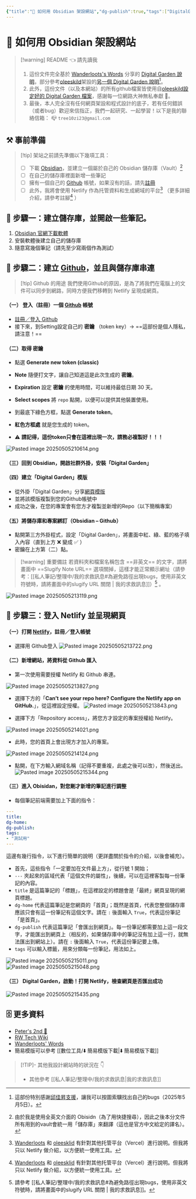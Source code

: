 ```yaml
---
{"title":"🔖 如何用 Obsidian 架設網站","dg-publish":true,"tags":["DigitalGarden","obsidian","self_learing","website_design","🎯學習歷程檔案","📝數位工具交流beta"],"status":"✅ Done","description":"後續要再增補 gif 或 png 檔，讓文件可以便於閱讀。","permalink":"/自學/架站/🔖 如何用 Obsidian 架設網站/","dgPassFrontmatter":true,"created":"2025-05-05T18:30:31.468+08:00","updated":"2025-05-07T20:45:36.892+08:00"}
---
```


# 🔖 如何用 Obsidian 架設網站



> [!warning] README 👈 請先讀我
> 1. 這份文件完全基於 [Wanderloots's Words](https://wanderloots.xyz/) 分享的 [Digital Garden 說明](https://wanderloots.xyz/digital-garden/tutorials/how-to-publish-obsidian-notes-website-for-free-digital-garden-or-blog/)，部分參考[oleeskild](https://github.com/oleeskild/obsidian-digital-garden)架設的[另一個 Digital Garden 說明](https://dg-docs.ole.dev/)[^1]。 
> 2. 此外，這份文件（以及本網站）的所有github檔案皆使用自[oleeskild設定好的 Digital Garden 檔案](https://github.com/oleeskild/digitalgarden)，感謝每一位網路大神無私奉獻 🙏。   
> 3. 最後，本人完全沒有任何網頁架設和程式設計的底子，若有任何錯誤（或者bug）歡迎來信指正，我們一起研究、一起學習！以下是我的聯絡信箱：
>    📪 `tree10zi23@gmail.com`


## ⚒️ 事前準備


> [!tip] 架站之前請先準備以下幾項工具：
>  - [ ] 下載 [Obsidian](https://obsidian.md/)，並建立一個屬於自己的 Obsidian 儲存庫（Vault）[^2]
>  - [ ] 在自己的儲存庫裡面新增一些筆記
>  - [ ] 擁有一個自己的 [Github](https://github.com/) 帳號，如果沒有的話，請先[註冊](https://github.com/signup)
>  - [ ] 此外，我將會使用 Netlify 作為托管資料和生成網域的平台[^3] （更多詳細介紹，請參考註腳[^3] ）


## 🎯 步驟一：建立儲存庫，並開啟一些筆記。

1. [Obsidian 官網下載軟體](https://obsidian.md/)
2. 安裝軟體後建立自己的儲存庫
3. 隨意寫幾個筆記（請先至少寫兩個作為測試）


## 🎯 步驟二：建立 [Github](https://github.com/)，並且與儲存庫串連

> [!tip] Github 的用途
> 我們使用Github的原因，是為了將我們在電腦上的文件可以同步到網路，同時方便我們移轉到 Netlify 呈現成網頁。

#### （一） 登入（註冊）一個 [Github](https://github.com/) 帳號

- [註冊／登入 Github](https://github.com/)
- 接下來，到Setting設定自己的 **密鑰** （token key）→ ==這部份是個人隱私，請注意！==
#### （二）取得 **密鑰**

- 點選 **Generate new token (classic)**


- **Note** 隨便打文字，讓自己知道這是此次生成的 **密鑰**。
- **Expiration** 設定 **密鑰** 的使用時間，可以維持最低日期 30 天。
- **Select scopes** 將 `repo` 點開，以便可以提供其他裝置使用。
- 到最底下綠色方框，點選 **Generate token**。
- **紅色方框處** 就是您生成的 token。
- ⚠️ **請記得，這份token只會在這裡出現一次，請務必複製好！！！**
 
![Pasted image 20250505210614.png](/img/user/img/Pasted%20image%2020250505210614.png)

#### （三）回到 Obsidian，開啟社群外掛，安裝「Digital Garden」

#### （四）建立「Digital Garden」模版

- 從外掛「Digital Garden」分享[網頁模版](https://github.com/oleeskild/digitalgarden)
- 並將該模版複製到您的Github帳號中
- 成功之後，在您的專案會有您方才複製並新增的Repo（以下簡稱專案）
#### （五）將儲存庫和專案綁訂（Obsidian – Github）

- 點開第三方外掛程式，設定「Digital Garden」，將畫面中紅、綠、藍的格子填入內容（直到上方 ❌ 變成 ✅ ）
- 密鑰在上方第（二）點。

> [!warning] 重要備註
> 若資料夾和檔案名稱包含 ==非英文== 的文字，請將畫面中 ==Slugify Note URL== 選項關掉，這樣才能正常顯示網址（請參考：[[私人筆記/整理中/我的求救訊息#為避免路徑出現bugs，使用非英文符號時，請將畫面中的slugify URL 關閉 \| 我的求救訊息]]）[^4] 。

![Pasted image 20250505213119.png](/img/user/img/Pasted%20image%2020250505213119.png)

## 🎯 步驟三：登入 Netlify 並呈現網頁

#### （一）打開 [Netlify](https://www.netlify.com/)，註冊／登入帳號
- 選擇用 Github登入
![Pasted image 20250505213722.png](/img/user/img/Pasted%20image%2020250505213722.png)
#### （二）新增網站，將資料從 Github 匯入
- 第一次使用需要授權 Netlify 和 Github 串連。

![Pasted image 20250505213827.png](/img/user/img/Pasted%20image%2020250505213827.png)
- 選擇下方的「**Can’t see your repo here? Configure the Netlify app on GitHub.**」，從這裡設定授權。
![Pasted image 20250505213843.png](/img/user/img/Pasted%20image%2020250505213843.png)


- 選擇下方「Repository access」，將您方才設定的專案授權給 Netlify。

![Pasted image 20250505214021.png](/img/user/img/Pasted%20image%2020250505214021.png)
- 此時，您的首頁上會出現方才加入的專案。

![Pasted image 20250505214124.png](/img/user/img/Pasted%20image%2020250505214124.png)
- 點開，在下方輸入網域名稱（記得不要重複，此處之後可以改），然後送出。
![Pasted image 20250505215344.png](/img/user/img/Pasted%20image%2020250505215344.png)

#### （三）進入 Obisidan，對您剛才新增的筆記進行調整
- 每個筆記前端需要加上下面的指令：

```YAML
---
title:
dg-home: 
dg-publish:
tags:
- "測試用"
---
```

這邊有幾行指令，以下進行簡單的說明（更詳盡關於指令的介紹，以後會補充）。

- 首先，這些指令「一定要加在文件最上方」，從行號 1 開始；
- `---` 夾起來的區域代表「這個文件的屬性」，後續，可以在這裡客製每一份筆記的內容。
- `title` 是這篇筆記的「標題」，在這裡設定的標題會是「最終」網頁呈現的網頁標題。
- `dg-home` 代表這篇筆記是您網頁的「首頁」；既然是首頁，代表您整個儲存庫應該只會有這一份筆記有這個文字。請在 `:` 後面輸入 `True`，代表這份筆記「是首頁」。
- `dg-publish` 代表這篇筆記「會匯出到網頁」。每一份筆記都需要加上這一段文字，才能匯出到網頁上（相反的，如果儲存庫中的筆記沒有加上這一行，就無法匯出到網站上）。請在 `:` 後面輸入 `True`，代表這份筆記要上傳。
- `tags` 可以輸入標籤，用來分類每一份筆記，用法如上。

![Pasted image 20250505215011.png](/img/user/img/Pasted%20image%2020250505215011.png)
![Pasted image 20250505215048.png](/img/user/img/Pasted%20image%2020250505215048.png)


#### （三） Digital Garden，啟動！打開 Netlify，檢查網頁是否匯出成功

![Pasted image 20250505215435.png](/img/user/img/Pasted%20image%2020250505215435.png)


## 🗄️ 更多資料

- [Peter's 2nd 🧠](https://peteryuen.netlify.app/)
- [RW Tech Wiki](https://rwtechwiki.github.io/)
- [Wanderloots' Words](https://wanderloots.xyz/)
- 簡易模版可以參考 [[數位工具/⬇️ 簡易模版下載\|⬇️ 簡易模版下載]]

> [!TIP]- 其他我設計網站時的狀況在 👇
> - 其他參考 [[私人筆記/整理中/我的求救訊息\|我的求救訊息]]


[^1]: 這部份特別感謝[邱佳昇支援](https://www.facebook.com/share/p/16YThn4q9h/)，讓我可以按圖索驥找出自己的bugs（2025年5月5日）。
[^2]: 由於我是使用全英文介面的 Obisidn（為了用快捷搜尋），因此之後本分文件所有用到的vault會統一用「儲存庫」來翻譯（這也是官方中文給定的譯名）。
[^3]: [Wanderloots](https://wanderloots.xyz/digital-garden/tutorials/how-to-publish-obsidian-notes-website-for-free-digital-garden-or-blog/) 和 [oleesklid](https://dg-docs.ole.dev/getting-started/01-getting-started/) 有針對其他托管平台（Vercel）進行說明。但我將只以 Netlify 做介紹，以方便統一使用工具。
[^4]: 請參考 [[私人筆記/整理中/我的求救訊息#為避免路徑出現bugs，使用非英文符號時，請將畫面中的slugify URL 關閉 \| 我的求救訊息]]。